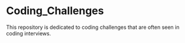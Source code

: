 # Coding_Challenges
This repository is dedicated to coding challenges that are often seen in coding interviews.
